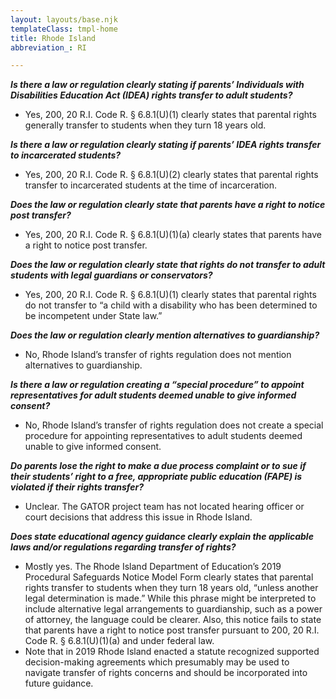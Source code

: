 ```yaml
---
layout: layouts/base.njk
templateClass: tmpl-home
title: Rhode Island
abbreviation_: RI

---
```

**_Is there a law or regulation clearly stating if parents’ Individuals with Disabilities Education Act (IDEA) rights transfer to adult students?_**

* Yes, 200, 20 R.I. Code R. § 6.8.1(U)(1) clearly states that parental rights generally transfer to students when they turn 18 years old.

**_Is there a law or regulation clearly stating if parents’ IDEA rights transfer to incarcerated students?_**

* Yes, 200, 20 R.I. Code R. § 6.8.1(U)(2) clearly states that parental rights transfer to incarcerated students at the time of incarceration.

**_Does the law or regulation clearly state that parents have a right to notice post transfer?_**

* Yes, 200, 20 R.I. Code R. § 6.8.1(U)(1)(a) clearly states that parents have a right to notice post transfer.

**_Does the law or regulation clearly state that rights do not transfer to adult students with legal guardians or conservators?_**

* Yes, 200, 20 R.I. Code R. § 6.8.1(U)(1) clearly states that parental rights do not transfer to “a child with a disability who has been determined to be incompetent under State law.”

**_Does the law or regulation clearly mention alternatives to guardianship?_**

* No, Rhode Island’s transfer of rights regulation does not mention alternatives to guardianship.

**_Is there a law or regulation creating a “special procedure” to appoint representatives for adult students deemed unable to give informed consent?_**

* No, Rhode Island’s transfer of rights regulation does not create a special procedure for appointing representatives to adult students deemed unable to give informed consent.

**_Do parents lose the right to make a due process complaint or to sue if their students’ right to a free, appropriate public education (FAPE) is violated if their rights transfer?_**

* Unclear. The GATOR project team has not located hearing officer or court decisions that address this issue in Rhode Island.

**_Does state educational agency guidance clearly explain the applicable laws and/or regulations regarding transfer of rights?_**

* Mostly yes. The Rhode Island Department of Education’s 2019 Procedural Safeguards Notice Model Form clearly states that parental rights transfer to students when they turn 18 years old, “unless another legal determination is made.” While this phrase might be interpreted to include alternative legal arrangements to guardianship, such as a power of attorney, the language could be clearer. Also, this notice fails to state that parents have a right to notice post transfer pursuant to 200, 20 R.I. Code R. § 6.8.1(U)(1)(a) and under federal law.
* Note that in 2019 Rhode Island enacted a statute recognized supported decision-making agreements which presumably may be used to navigate transfer of rights concerns and should be incorporated into future guidance.
